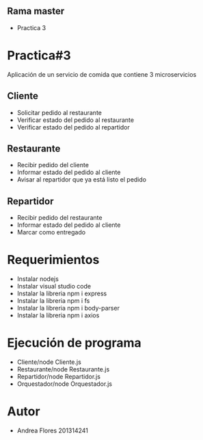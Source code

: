 ## Rama master
* Practica 3
# Practica#3
Aplicación de un servicio de comida que contiene 3 microservicios 
## Cliente
* Solicitar pedido al restaurante
* Verificar estado del pedido al restaurante
* Verificar estado del pedido al repartidor
## Restaurante
* Recibir pedido del cliente
* Informar estado del pedido al cliente
* Avisar al repartidor que ya está listo el pedido
## Repartidor
* Recibir pedido del restaurante
* Informar estado del pedido al cliente
* Marcar como entregado

# Requerimientos
* Instalar nodejs
* Instalar visual studio code
* Instalar la libreria npm i express
* Instalar la libreria npm i fs
* Instalar la libreria npm i body-parser
* Instalar la libreria npm i axios

# Ejecución de programa
* Cliente/node Cliente.js
* Restaurante/node Restaurante.js
* Repartidor/node Repartidor.js
* Orquestador/node Orquestador.js

# Autor
* Andrea Flores 201314241
